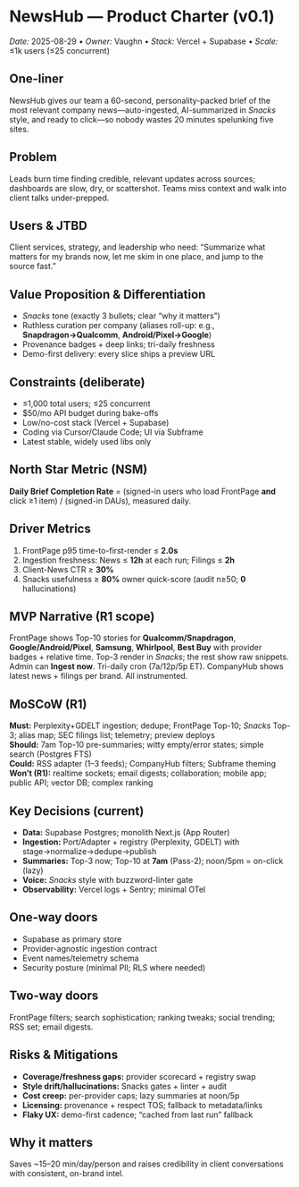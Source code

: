 # NewsHub — Product Charter (v0.1)
*Date:* 2025-08-29 • *Owner:* Vaughn • *Stack:* Vercel + Supabase • *Scale:* ≤1k users (≤25 concurrent)

## One-liner
NewsHub gives our team a 60-second, personality-packed brief of the most relevant company news—auto-ingested, AI-summarized in *Snacks* style, and ready to click—so nobody wastes 20 minutes spelunking five sites.

## Problem
Leads burn time finding credible, relevant updates across sources; dashboards are slow, dry, or scattershot. Teams miss context and walk into client talks under-prepped.

## Users & JTBD
Client services, strategy, and leadership who need: “Summarize what matters for my brands now, let me skim in one place, and jump to the source fast.”

## Value Proposition & Differentiation
- *Snacks* tone (exactly 3 bullets; clear “why it matters”)
- Ruthless curation per company (aliases roll-up: e.g., **Snapdragon→Qualcomm**, **Android/Pixel→Google**)
- Provenance badges + deep links; tri-daily freshness
- Demo-first delivery: every slice ships a preview URL

## Constraints (deliberate)
- ≤1,000 total users; ≤25 concurrent
- $50/mo API budget during bake-offs
- Low/no-cost stack (Vercel + Supabase)
- Coding via Cursor/Claude Code; UI via Subframe
- Latest stable, widely used libs only

## North Star Metric (NSM)
**Daily Brief Completion Rate** = (signed-in users who load FrontPage **and** click ≥1 item) / (signed-in DAUs), measured daily.

## Driver Metrics
1. FrontPage p95 time-to-first-render ≤ **2.0s**
2. Ingestion freshness: News ≤ **12h** at each run; Filings ≤ **2h**
3. Client-News CTR ≥ **30%**
4. Snacks usefulness ≥ **80%** owner quick-score (audit n≥50; **0** hallucinations)

## MVP Narrative (R1 scope)
FrontPage shows Top-10 stories for **Qualcomm/Snapdragon**, **Google/Android/Pixel**, **Samsung**, **Whirlpool**, **Best Buy** with provider badges + relative time. Top-3 render in *Snacks*; the rest show raw snippets. Admin can **Ingest now**. Tri-daily cron (7a/12p/5p ET). CompanyHub shows latest news + filings per brand. All instrumented.

## MoSCoW (R1)
**Must:** Perplexity+GDELT ingestion; dedupe; FrontPage Top-10; *Snacks* Top-3; alias map; SEC filings list; telemetry; preview deploys  
**Should:** 7am Top-10 pre-summaries; witty empty/error states; simple search (Postgres FTS)  
**Could:** RSS adapter (1–3 feeds); CompanyHub filters; Subframe theming  
**Won’t (R1):** realtime sockets; email digests; collaboration; mobile app; public API; vector DB; complex ranking

## Key Decisions (current)
- **Data:** Supabase Postgres; monolith Next.js (App Router)
- **Ingestion:** Port/Adapter + registry (Perplexity, GDELT) with stage→normalize→dedupe→publish
- **Summaries:** Top-3 now; Top-10 at **7am** (Pass-2); noon/5pm = on-click (lazy)
- **Voice:** *Snacks* style with buzzword-linter gate
- **Observability:** Vercel logs + Sentry; minimal OTel

## One-way doors
- Supabase as primary store
- Provider-agnostic ingestion contract
- Event names/telemetry schema
- Security posture (minimal PII; RLS where needed)

## Two-way doors
FrontPage filters; search sophistication; ranking tweaks; social trending; RSS set; email digests.

## Risks & Mitigations
- **Coverage/freshness gaps:** provider scorecard + registry swap
- **Style drift/hallucinations:** Snacks gates + linter + audit
- **Cost creep:** per-provider caps; lazy summaries at noon/5p
- **Licensing:** provenance + respect TOS; fallback to metadata/links
- **Flaky UX:** demo-first cadence; “cached from last run” fallback

## Why it matters
Saves ~15–20 min/day/person and raises credibility in client conversations with consistent, on-brand intel.